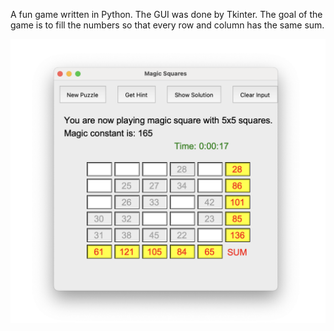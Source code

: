 A fun game written in Python. The GUI was done by Tkinter. The goal of the game is to fill the numbers so that every row and column has the same sum.

![](src/MagicSquare.png)
